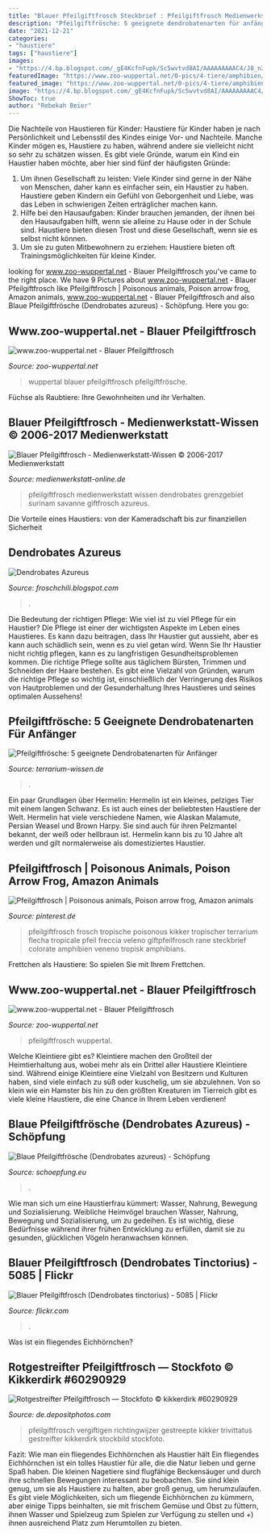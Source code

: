 ```yaml
---
title: "Blauer Pfeilgiftfrosch Steckbrief : Pfeilgiftfrosch Medienwerkstatt Wissen Dendrobates Grenzgebiet Surinam Savanne Giftfrosch Azureus"
description: "Pfeilgiftfrösche: 5 geeignete dendrobatenarten für anfänger"
date: "2021-12-21"
categories:
- "haustiere"
tags: ["haustiere"]
images:
- "https://4.bp.blogspot.com/_gE4KcfnFupk/Sc5wvtvd8AI/AAAAAAAAAC4/J8_n22Ks2Ig/s320/azureus+2.gif"
featuredImage: "https://www.zoo-wuppertal.net/0-pics/4-tiere/amphibien/froschlurche/baumsteigerfroesche/blauer-pfeilgiftfrosch/2014/20141224/20141224-022-blauer-pfeilgiftfrosch.jpg"
featured_image: "https://www.zoo-wuppertal.net/0-pics/4-tiere/amphibien/froschlurche/baumsteigerfroesche/blauer-pfeilgiftfrosch/2014/20141224/20141224-022-blauer-pfeilgiftfrosch.jpg"
image: "https://4.bp.blogspot.com/_gE4KcfnFupk/Sc5wvtvd8AI/AAAAAAAAAC4/J8_n22Ks2Ig/s320/azureus+2.gif"
ShowToc: true
author: "Rebekah Beier"
---
```



Die Nachteile von Haustieren für Kinder:
Haustiere für Kinder haben je nach Persönlichkeit und Lebensstil des Kindes einige Vor- und Nachteile. Manche Kinder mögen es, Haustiere zu haben, während andere sie vielleicht nicht so sehr zu schätzen wissen. Es gibt viele Gründe, warum ein Kind ein Haustier haben möchte, aber hier sind fünf der häufigsten Gründe:
1. Um ihnen Gesellschaft zu leisten: Viele Kinder sind gerne in der Nähe von Menschen, daher kann es einfacher sein, ein Haustier zu haben. Haustiere geben Kindern ein Gefühl von Geborgenheit und Liebe, was das Leben in schwierigen Zeiten erträglicher machen kann.
2. Hilfe bei den Hausaufgaben: Kinder brauchen jemanden, der ihnen bei den Hausaufgaben hilft, wenn sie alleine zu Hause oder in der Schule sind. Haustiere bieten diesen Trost und diese Gesellschaft, wenn sie es selbst nicht können.
3. Um sie zu guten Mitbewohnern zu erziehen: Haustiere bieten oft Trainingsmöglichkeiten für kleine Kinder.

	

		
looking for www.zoo-wuppertal.net - Blauer Pfeilgiftfrosch you've came to the right place. We have 9 Pictures about www.zoo-wuppertal.net - Blauer Pfeilgiftfrosch like Pfeilgiftfrosch | Poisonous animals, Poison arrow frog, Amazon animals, www.zoo-wuppertal.net - Blauer Pfeilgiftfrosch and also Blaue Pfeilgiftfrösche (Dendrobates azureus) - Schöpfung. Here you go:
		
    
## Www.zoo-wuppertal.net - Blauer Pfeilgiftfrosch

<img loading=lazy src="https://www.zoo-wuppertal.net/0-pics/4-tiere/amphibien/froschlurche/baumsteigerfroesche/blauer-pfeilgiftfrosch/2014/20140118/20140118-151-blaue-pfeilgiftfroesche.jpg" onerror="this.onerror=null;this.src='https://tse4.mm.bing.net/th?id=OIP.Ublo6jkzbtnK_JrLzIUfUAHaIQ&amp;pid=15.1';" alt="www.zoo-wuppertal.net - Blauer Pfeilgiftfrosch">

_Source: zoo-wuppertal.net_

>wuppertal blauer pfeilgiftfrosch pfeilgiftfrösche. 

	

Füchse als Raubtiere: Ihre Gewohnheiten und ihr Verhalten.

    
## Blauer Pfeilgiftfrosch - Medienwerkstatt-Wissen © 2006-2017 Medienwerkstatt

<img loading=lazy src="https://www.medienwerkstatt-online.de/lws_wissen/bilder/5583-1.jpg" onerror="this.onerror=null;this.src='https://tse3.mm.bing.net/th?id=OIP.Xi78nbTLL7Gr55ccKYkbGwHaFI&amp;pid=15.1';" alt="Blauer Pfeilgiftfrosch - Medienwerkstatt-Wissen © 2006-2017 Medienwerkstatt">

_Source: medienwerkstatt-online.de_

>pfeilgiftfrosch medienwerkstatt wissen dendrobates grenzgebiet surinam savanne giftfrosch azureus. 

	

Die Vorteile eines Haustiers: von der Kameradschaft bis zur finanziellen Sicherheit

    
## Dendrobates Azureus

<img loading=lazy src="https://4.bp.blogspot.com/_gE4KcfnFupk/Sc5wvtvd8AI/AAAAAAAAAC4/J8_n22Ks2Ig/s320/azureus+2.gif" onerror="this.onerror=null;this.src='https://tse4.mm.bing.net/th?id=OIP.xeRUS81Wa7wIfvOFr51LwQAAAA&amp;pid=15.1';" alt="Dendrobates Azureus">

_Source: froschchili.blogspot.com_

>. 

	

Die Bedeutung der richtigen Pflege: Wie viel ist zu viel Pflege für ein Haustier?
Die Pflege ist einer der wichtigsten Aspekte im Leben eines Haustieres. Es kann dazu beitragen, dass Ihr Haustier gut aussieht, aber es kann auch schädlich sein, wenn es zu viel getan wird. Wenn Sie Ihr Haustier nicht richtig pflegen, kann es zu langfristigen Gesundheitsproblemen kommen. Die richtige Pflege sollte aus täglichem Bürsten, Trimmen und Schneiden der Haare bestehen. Es gibt eine Vielzahl von Gründen, warum die richtige Pflege so wichtig ist, einschließlich der Verringerung des Risikos von Hautproblemen und der Gesunderhaltung Ihres Haustieres und seines optimalen Aussehens!

    
## Pfeilgiftfrösche: 5 Geeignete Dendrobatenarten Für Anfänger

<img loading=lazy src="https://www.terrarium-wissen.de/wp-content/uploads/2014/02/pfeilgiftfroesche-faerberfrosch.jpg" onerror="this.onerror=null;this.src='https://tse4.mm.bing.net/th?id=OIP.YBvE4zGkVkl__CUVodHqqwHaFj&amp;pid=15.1';" alt="Pfeilgiftfrösche: 5 geeignete Dendrobatenarten für Anfänger">

_Source: terrarium-wissen.de_

>. 

	

Ein paar Grundlagen über Hermelin:
Hermelin ist ein kleines, pelziges Tier mit einem langen Schwanz. Es ist auch eines der beliebtesten Haustiere der Welt. Hermelin hat viele verschiedene Namen, wie Alaskan Malamute, Persian Weasel und Brown Harpy. Sie sind auch für ihren Pelzmantel bekannt, der weiß oder hellbraun ist. Hermelin kann bis zu 10 Jahre alt werden und gilt normalerweise als domestiziertes Haustier.

    
## Pfeilgiftfrosch | Poisonous Animals, Poison Arrow Frog, Amazon Animals

<img loading=lazy src="https://i.pinimg.com/736x/bc/53/09/bc53095c656ef8e2c7dedb58a0925168--shrimp-aqua.jpg" onerror="this.onerror=null;this.src='https://tse3.mm.bing.net/th?id=OIP.WcWM2rkSQ2URrXEJOyrr_gHaFj&amp;pid=15.1';" alt="Pfeilgiftfrosch | Poisonous animals, Poison arrow frog, Amazon animals">

_Source: pinterest.de_

>pfeilgiftfrosch frosch tropische poisonous kikker tropischer terrarium flecha tropicale pfeil freccia veleno giftpfeilfrosch rane steckbrief colorate amphibien veneno tropisk amphibians. 

	

Frettchen als Haustiere: So spielen Sie mit Ihrem Frettchen.

    
## Www.zoo-wuppertal.net - Blauer Pfeilgiftfrosch

<img loading=lazy src="https://www.zoo-wuppertal.net/0-pics/4-tiere/amphibien/froschlurche/baumsteigerfroesche/blauer-pfeilgiftfrosch/2014/20141224/20141224-022-blauer-pfeilgiftfrosch.jpg" onerror="this.onerror=null;this.src='https://tse1.mm.bing.net/th?id=OIP.pkI9DXsc7Nesih3d7-o4DQHaFj&amp;pid=15.1';" alt="www.zoo-wuppertal.net - Blauer Pfeilgiftfrosch">

_Source: zoo-wuppertal.net_

>pfeilgiftfrosch wuppertal. 

	

Welche Kleintiere gibt es?
Kleintiere machen den Großteil der Heimtierhaltung aus, wobei mehr als ein Drittel aller Haustiere Kleintiere sind. Während einige Kleintiere eine Vielzahl von Besitzern und Kulturen haben, sind viele einfach zu süß oder kuschelig, um sie abzulehnen. Von so klein wie ein Hamster bis hin zu den größten Kreaturen im Tierreich gibt es viele kleine Haustiere, die eine Chance in Ihrem Leben verdienen!

    
## Blaue Pfeilgiftfrösche (Dendrobates Azureus) - Schöpfung

<img loading=lazy src="https://www.schoepfung.eu/fileadmin/naturfotos/6/weitere/blaue_pfeilgiftfroesche.jpg" onerror="this.onerror=null;this.src='https://tse2.mm.bing.net/th?id=OIP.8vm0B6ycwKlKQTcgKkPCGgHaE8&amp;pid=15.1';" alt="Blaue Pfeilgiftfrösche (Dendrobates azureus) - Schöpfung">

_Source: schoepfung.eu_

>. 

	

Wie man sich um eine Haustierfrau kümmert: Wasser, Nahrung, Bewegung und Sozialisierung.
Weibliche Heimvögel brauchen Wasser, Nahrung, Bewegung und Sozialisierung, um zu gedeihen. Es ist wichtig, diese Bedürfnisse während ihrer frühen Entwicklung zu erfüllen, damit sie zu gesunden, glücklichen Vögeln heranwachsen können.

    
## Blauer Pfeilgiftfrosch (Dendrobates Tinctorius) - 5085 | Flickr

<img loading=lazy src="https://live.staticflickr.com/7352/27491578176_ee6d2490cd_b.jpg" onerror="this.onerror=null;this.src='https://tse4.mm.bing.net/th?id=OIP.KVWtAD2fMPg2J3Es9e1N7QHaFj&amp;pid=15.1';" alt="Blauer Pfeilgiftfrosch (Dendrobates tinctorius) - 5085 | Flickr">

_Source: flickr.com_

>. 

	

Was ist ein fliegendes Eichhörnchen?

    
## Rotgestreifter Pfeilgiftfrosch — Stockfoto © Kikkerdirk #60290929

<img loading=lazy src="https://st2.depositphotos.com/1008768/6029/i/950/depositphotos_60290929-stock-photo-red-striped-poison-arrow-frog.jpg" onerror="this.onerror=null;this.src='https://tse3.mm.bing.net/th?id=OIP.dRRMr7vOOc30Wjn2B1lsPQHaFn&amp;pid=15.1';" alt="Rotgestreifter Pfeilgiftfrosch — Stockfoto © kikkerdirk #60290929">

_Source: de.depositphotos.com_

>pfeilgiftfrosch vergiftigen richtingwijzer gestreepte kikker trivittatus gestreifter kikkerdirk stockbild stockfoto. 

	

Fazit: Wie man ein fliegendes Eichhörnchen als Haustier hält
Ein fliegendes Eichhörnchen ist ein tolles Haustier für alle, die die Natur lieben und gerne Spaß haben. Die kleinen Nagetiere sind flugfähige Beckensäuger und durch ihre schnellen Bewegungen interessant zu beobachten. Sie sind klein genug, um sie als Haustiere zu halten, aber groß genug, um herumzulaufen. Es gibt viele Möglichkeiten, sich um fliegende Eichhörnchen zu kümmern, aber einige Tipps beinhalten, sie mit frischem Gemüse und Obst zu füttern, ihnen Wasser und Spielzeug zum Spielen zur Verfügung zu stellen und +) ihnen ausreichend Platz zum Herumtollen zu bieten.

